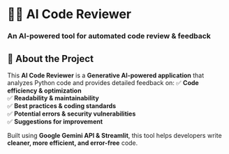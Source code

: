 # 🧑‍💻 AI Code Reviewer
### An AI-powered tool for automated code review & feedback

## 📌 About the Project
This **AI Code Reviewer** is a **Generative AI-powered application** that analyzes Python code and provides detailed feedback on:
✅ **Code efficiency & optimization**  
✅ **Readability & maintainability**  
✅ **Best practices & coding standards**  
✅ **Potential errors & security vulnerabilities**  
✅ **Suggestions for improvement**  

Built using **Google Gemini API & Streamlit**, this tool helps developers write **cleaner, more efficient, and error-free** code.  
